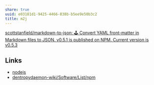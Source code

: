```yaml
---
share: true
uuid: e03181d1-9425-4466-838b-b5ee9e50b3c2
title: m2j
---
```

[scottstanfield/markdown-to-json: 🕹️ Convert YAML front-matter in Markdown files to JSON. v0.5.1 is published on NPM. Current version is v0.5.3](https://github.com/scottstanfield/markdown-to-json)


## Links

* [nodejs](/94377dc4-14fb-44cd-9892-4cf3cff78726)
* [dentropydaemon-wiki/Software/List/npm](/dentropydaemon-wiki/Software/List/npm)
